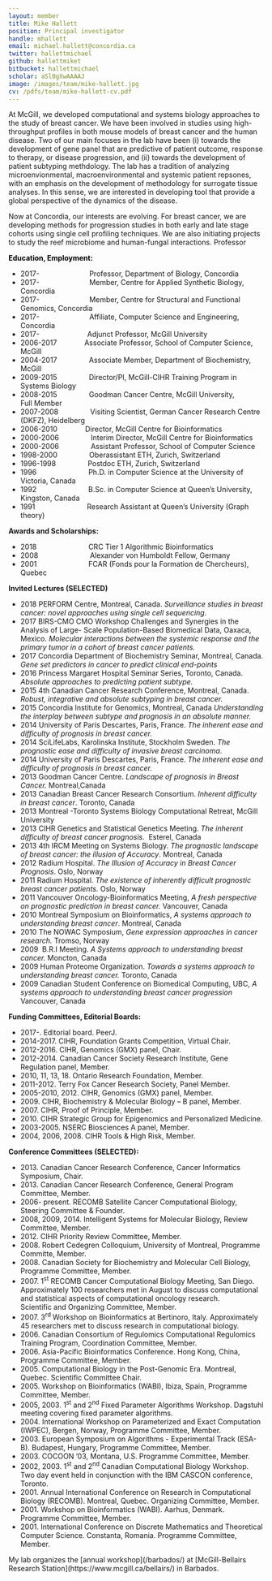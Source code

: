 ```yaml
---
layout: member
title: Mike Hallett
position: Principal investigator
handle: mhallett
email: michael.hallett@concordia.ca
twitter: hallettmichael
github: hallettmiket
bitbucket: hallettmichael
scholar: aSl0gXwAAAAJ
image: /images/team/mike-hallett.jpg
cv: /pdfs/team/mike-hallett-cv.pdf
---
```


At McGill, we developed computational  and systems biology approaches to the study of breast cancer.  We have been involved in  studies using high-throughput profiles in both mouse models of breast cancer and the human disease. Two of our main focuses in the lab have been (i) towards the development of  gene panel that are predictive of patient outcome, response to therapy, or disease progression, and (ii) towards the development of patient subtyping methdology. The lab has a tradition of analyzing microenvionmental, macroenvironmental and systemic patient repsones, with an emphasis on the development of methodology for surrogate tissue analyses. In this sense, we are interested in developing tool that provide a global perspective of the dynamics of the disease. 

Now at Concordia, our interests are evolving. For breast cancer, we are developing methods for progression studies in both early and late stage cohorts using single cell profiling techniques. We are also initiating projects to study the reef microbiome and human-fungal interactions.
Professor



<p style="color: #0000ff;"><span style="color: #000000;"><strong>Education, Employment:</strong></span></p>

<ul>
 	<li>2017-                         Professor, Department of Biology, Concordia</li>
 	<li>2017-                         Member, Centre for Applied Synthetic Biology, Concordia</li>
 	<li>2017-                         Member, Centre for Structural and Functional Genomics, Concordia</li>
 	<li>2017-                         Affiliate, Computer Science and Engineering, Concordia</li>
 	<li>2017-                        Adjunct Professor, McGill University</li>
 	<li>2006-2017  <strong>              </strong>Associate Professor, School of Computer Science, McGill</li>
 	<li>2004-2017                Associate Member, Department of Biochemistry, McGill</li>
 	<li>2009-2015                Director/PI, McGill-CIHR Training Program in Systems Biology</li>
 	<li>2008-2015                Goodman Cancer Centre, McGill University, Full Member</li>
 	<li>2007-2008                Visiting Scientist, German Cancer Research Centre (DKFZ), Heidelberg</li>
 	<li>2006-2010   <strong>             </strong>Director, McGill Centre for Bioinformatics</li>
 	<li>2000-2006                Interim Director, McGill Centre for Bioinformatics</li>
 	<li>2000-2006                Assistant Professor, School of Computer Science</li>
 	<li>1998-2000                Oberassistant ETH, Zurich, Switzerland</li>
 	<li>1996-1998                Postdoc ETH, Zurich, Switzerland</li>
 	<li>1996                          Ph.D. in Computer Science at the University of Victoria, Canada</li>
 	<li>1992                          B.Sc. in Computer Science at Queen’s University, Kingston, Canada</li>
 	<li>1991                          Research Assistant at Queen’s University (Graph theory)</li>
</ul>
<strong>Awards and Scholarships:</strong>
<ul>
 	<li>2018                          CRC Tier 1 Algorithmic Bioinformatics</li>
 	<li>2008                          Alexander von Humboldt Fellow, Germany</li>
 	<li>2001                          FCAR (Fonds pour la Formation de Chercheurs), Quebec</li>
</ul>
<strong>Invited Lectures (SELECTED)</strong>
<ul>
<li>2018 PERFORM Centre, Montreal, Canada. <em>Surveillance studies in breast cancer: novel approaches using single cell sequencing.</em></li>
<li>2017 BIRS-CMO CMO Workshop Challenges and Synergies in the Analysis of Large- Scale Population-Based Biomedical Data, Oaxaca, Mexico. <em>Molecular interactions between the systemic response and the primary tumor in a cohort of breast cancer patients.</em></li>
<li>2017 Concordia Department of Biochemistry Seminar, Montreal, Canada. <em>Gene set predictors in cancer to predict clinical end-points</em></li>
<li>2016 Princess Margaret Hospital Seminar Series, Toronto, Canada. <em>Absolute approaches to predicting patient subtype.</em></li>
<li>2015 4th Canadian Cancer Research Conference, Montreal, Canada. <em>Robust, integrative and absolute subtyping in breast cancer.</em></li>
<li>2015 Concordia Institute for Genomics, Montreal, Canada <em>Understanding the interplay between subtype and prognosis in an absolute manner.</em></li>
<li>2014 University of Paris Descartes, Paris, France. <em>The inherent ease and difficulty of prognosis in breast cancer.</em></li>
 	<li>2014 SciLifeLabs, Karolinska Institute, Stockholm Sweden. <em>The prognostic ease and difficulty of invasive breast carcinoma</em>.</li>
 	<li>2014 University of Paris Descartes, Paris, France. <em>The inherent ease and difficulty of prognosis in breast cancer.</em></li>
 	<li>2013 Goodman Cancer Centre.<em> Landscape of prognosis in Breast Cancer.</em> Montreal,Canada</li>
 	<li>2013 Canadian Breast Cancer Research Consortium. <em>Inherent difficulty in breast cancer</em>. Toronto, Canada</li>
 	<li>2013 Montreal -Toronto Systems Biology Computational Retreat, McGill University</li>
 	<li>2013 CIHR Genetics and Statistical Genetics Meeting.<em> The inherent difficulty of breast cancer prognosis</em>.  Esterel, Canada</li>
 	<li>2013 4th IRCM Meeting on Systems Biology. <em>The prognostic landscape of breast cancer: the illusion of Accuracy</em>. Montreal, Canada</li>
 	<li>2012 Radium Hospital. <em>The Illusion of Accuracy in Breast Cancer Prognosis</em>. Oslo, Norway</li>
 	<li>2011 Radium Hospital. <em>The existence of inherently difficult prognostic breast cancer patients.</em> Oslo, Norway</li>
 	<li>2011 Vancouver Oncology-Bioinformatics Meeting, <em>A fresh perspective on prognostic prediction in breast cancer.</em> Vancouver, Canada</li>
 	<li>2010 Montreal Symposium on Bioinformatics, <em>A systems approach to understanding breast cancer</em>. Montreal, Canada</li>
 	<li>2010 The NOWAC Symposium, <em>Gene expression approaches in cancer research. </em>Tromso, Norway</li>
 	<li>2009  B.R.I Meeting. <em>A Systems approach to understanding breast cancer.</em> Moncton, Canada</li>
 	<li>2009 Human Proteome Organization. <em>Towards a systems approach to understanding breast cancer. </em>Toronto, Canada</li>
 	<li>2009 Canadian Student Conference on Biomedical Computing, UBC, <em>A systems approach to understanding breast cancer progression</em> Vancouver, Canada</li>
</ul>
<strong>Funding Committees, Editorial Boards:</strong>
<ul>
 	<li>2017-. Editorial board. PeerJ.</li>
 	<li>2014-2017. CIHR, Foundation Grants Competition, Virtual Chair.</li>
 	<li>2012-2016. CIHR, Genomics (GMX) panel, Chair.</li>
 	<li>2012-2014. Canadian Cancer Society Research Institute, Gene Regulation panel, Member.</li>
 	<li>2010, 11, 13, 18. Ontario Research Foundation, Member.</li>
 	<li>2011-2012. Terry Fox Cancer Research Society, Panel Member.</li>
 	<li>2005-2010, 2012. CIHR, Genomics (GMX) panel, Member.</li>
 	<li>2009. CIHR, Biochemistry &amp; Molecular Biology – B panel, Member.</li>
 	<li>2007. CIHR, Proof of Principle, Member.</li>
 	<li>2010. CIHR Strategic Group for Epigenomics and Personalized Medicine.</li>
 	<li>2003-2005. NSERC Biosciences A panel, Member.</li>
 	<li>2004, 2006, 2008. CIHR Tools &amp; High Risk, Member.</li>
</ul>
<strong>Conference Committees (SELECTED):</strong>
<ul>
 	<li>2013. Canadian Cancer Research Conference, Cancer Informatics Symposium, Chair.</li>
 	<li>2013. Canadian Cancer Research Conference, General Program Committee, Member.</li>
 	<li>2006- present. RECOMB Satellite Cancer Computational Biology, Steering Committee &amp; Founder.</li>
 	<li>2008, 2009, 2014. Intelligent Systems for Molecular Biology, Review Committee, Member.</li>
 	<li>2012. CIHR Priority Review Committee, Member.</li>
 	<li>2008. Robert Cedegren Colloquium, University of Montreal, Programme Committe, Member.</li>
 	<li>2008. Canadian Society for Biochemistry and Molecular Cell Biology, Programme Committee, Member.</li>
 	<li>2007. 1<sup>st</sup> RECOMB Cancer Computational Biology Meeting, San Diego. Approximately 100 researchers met in August to discuss computational and statistical aspects of computational oncology research. Scientific and Organizing Committee, Member.</li>
 	<li>2007. 3<sup>rd </sup>Workshop on Bioinformatics at Bertinoro, Italy. Approximately 45 researchers met to discuss research in computational biology.</li>
 	<li>2006. Canadian Consortium of Regulomics Computational Regulomics Training Program, Coordination Committee, Member.</li>
 	<li>2006. Asia-Pacific Bioinformatics Conference. Hong Kong, China, Programme Committee, Member.</li>
 	<li>2005. Computational Biology in the Post-Genomic Era. Montreal, Quebec. Scientific Committee Chair.</li>
 	<li>2005. Workshop on Bioinformatics (WABI), Ibiza, Spain, Programme Committee, Member.</li>
 	<li>2005, 2003. 1<sup>st</sup> and 2<sup>nd</sup> Fixed Parameter Algorithms Workshop. Dagstuhl meeting covering fixed parameter algorithms.</li>
 	<li>2004. International Workshop on Parameterized and Exact Computation (IWPEC), Bergen, Norway, Programme Committee, Member.</li>
 	<li>2003. European Symposium on Algorithms - Experimental Track (ESA-B). Budapest, Hungary, Programme Committee, Member.</li>
 	<li>2003. COCOON ’03, Montana, U.S. Programme Committee, Member.</li>
 	<li>2002, 2003. 1<sup>st</sup> and 2<sup>nd</sup> Canadian Computational Biology Workshop. Two day event held in conjunction with the IBM CASCON conference, Toronto.</li>
 	<li>2001. Annual International Conference on Research in Computational Biology (RECOMB). Montreal, Quebec. Organizing Committee, Member.</li>
 	<li>2001. Workshop on Bioinformatics (WABI). Aarhus, Denmark. Programme Committee, Member.</li>
 	<li>2001. International Conference on Discrete Mathematics and Theoretical Computer Science. Constanta, Romania. Programme Committee, Member.</li>
</ul>
My lab organizes the [annual workshop](/barbados/) at [McGill-Bellairs Research Station](https://www.mcgill.ca/bellairs/) in Barbados.

&nbsp;